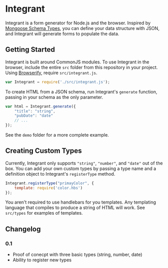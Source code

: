 # Integrant

Integrant is a form generator for Node.js and the browser. Inspired by [Mongoose Schema Types](http://mongoosejs.com/docs/schematypes.html), you can define your data structure with JSON, and Integrant will generate forms to populate the data.

## Getting Started

Integrant is built around CommonJS modules. To use Integrant in the browser, include the entire `src` folder from this repository in your project. Using [Browserify](http://browserify.org/), require `src/integrant.js`.

```javascript
var Integrant = require('./src/integrant.js');
```

To create HTML from a JSON schema, run Integrant's `generate` function, passing in your schema as the only parameter.

```javascript
var html = Integrant.generate({
    "title": "string",
    "pubDate": "date"
    // ...
});
```

See the `demo` folder for a more complete example.

## Creating Custom Types

Currently, Integrant only supports `"string"`, `"number"`, and `"date"` out of the box. You can add your own custom types by passing a type name and a definition object to Integrant's `registerType` method.

```javascript
Integrant.registerType("primayColor", {
    template: require('color.hbs')
});
```

You aren't required to use handlebars for you templates. Any templating language that compiles to produce a string of HTML will work. See `src/types` for examples of templates.

## Changelog

### 0.1

- Proof of conecpt with three basic types (string, number, date)
- Ability to register new types